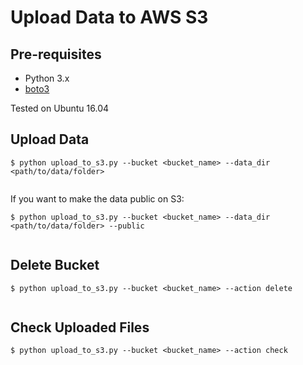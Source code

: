 # Upload Data to AWS S3

## Pre-requisites
* Python 3.x
* [boto3](https://boto3.amazonaws.com/v1/documentation/api/latest/index.html?id=docs_gateway)

Tested on Ubuntu 16.04

## Upload Data

```
$ python upload_to_s3.py --bucket <bucket_name> --data_dir <path/to/data/folder> 
  
```

If you want to make the data public on S3:

```
$ python upload_to_s3.py --bucket <bucket_name> --data_dir <path/to/data/folder> --public
  
```

## Delete Bucket

```
$ python upload_to_s3.py --bucket <bucket_name> --action delete
  
```

## Check Uploaded Files

```
$ python upload_to_s3.py --bucket <bucket_name> --action check
  
```
